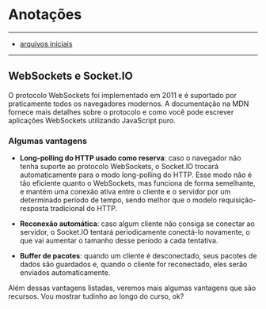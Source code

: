 # Anotações

---

- [arquivos iniciais](https://github.com/alura-cursos/alura-docs)


---

## WebSockets e Socket.IO
O protocolo WebSockets foi implementado em 2011 e é suportado por praticamente todos os navegadores modernos. A documentação na MDN fornece mais detalhes sobre o protocolo e como você pode escrever aplicações WebSockets utilizando JavaScript puro.

### Algumas vantagens
- **Long-polling do HTTP usado como reserva**: caso o navegador não tenha suporte ao protocolo WebSockets, o Socket.IO trocará automaticamente para o modo long-polling do HTTP. Esse modo não é tão eficiente quanto o WebSockets, mas funciona de forma semelhante, e mantém uma conexão ativa entre o cliente e o servidor por um determinado período de tempo, sendo melhor que o modelo requisição-resposta tradicional do HTTP.

- **Reconexão automática**: caso algum cliente não consiga se conectar ao servidor, o Socket.IO tentará periodicamente conectá-lo novamente, o que vai aumentar o tamanho desse período a cada tentativa.

- **Buffer de pacotes**: quando um cliente é desconectado, seus pacotes de dados são guardados e, quando o cliente for reconectado, eles serão enviados automaticamente.

Além dessas vantagens listadas, veremos mais algumas vantagens que são recursos. Vou mostrar tudinho ao longo do curso, ok? 